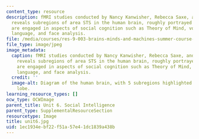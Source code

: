 ```yaml
---
content_type: resource
description: fMRI studies conducted by Nancy Kanwisher, Rebecca Saxe, and colleagues
  reveals subregions of area STS in the human brain, roughly portrayed here, that
  are engaged in aspects of social cognition such as Theory of Mind, voice perception,
  language, and face analysis.
file: /media/courses/res-9-003-brains-minds-and-machines-summer-course-summer-2015/1ec1934ebf22f51a57e41dc1839a438b_unit6.jpg
file_type: image/jpeg
image_metadata:
  caption: fMRI studies conducted by Nancy Kanwisher, Rebecca Saxe, and colleagues
    reveals subregions of area STS in the human brain, roughly portrayed here, that
    are engaged in aspects of social cognition such as Theory of Mind, voice perception,
    language, and face analysis.
  credit: ''
  image-alt: Diagram of the human brain, with 5 subregions highlighted along the temporal
    lobe.
learning_resource_types: []
ocw_type: OCWImage
parent_title: Unit 6. Social Intelligence
parent_type: SupplementalResourceSection
resourcetype: Image
title: unit6.jpg
uid: 1ec1934e-bf22-f51a-57e4-1dc1839a438b
---
```

